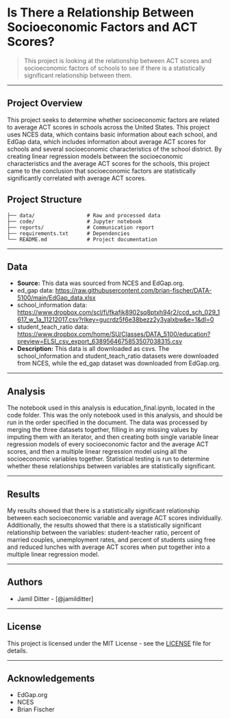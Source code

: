 # Is There a Relationship Between Socioeconomic Factors and ACT Scores?


> This project is looking at the relationship between ACT scores and socioeconomic factors of schools to see if there is a statistically significant relationship between them.


---


## Project Overview


This project seeks to determine whether socioeconomic factors are related to average ACT scores in schools across the United States. This project uses NCES data, which contains basic information about each school, and EdGap data, which includes information about average ACT scores for schools and several socioeconomic characteristics of the school district. By creating linear regression models between the socioeconomic characteristics and the average ACT scores for the schools, this project came to the conclusion that socioeconomic factors are statistically significantly correlated with average ACT scores.


## Project Structure


```
├── data/                 # Raw and processed data
├── code/                 # Jupyter notebook
├── reports/              # Communication report
├── requirements.txt      # Dependencies
└── README.md             # Project documentation
```


---


## Data


- **Source:** This data was sourced from NCES and EdGap.org.
- ed_gap data: https://raw.githubusercontent.com/brian-fischer/DATA-5100/main/EdGap_data.xlsx
- school_information data: https://www.dropbox.com/scl/fi/fkafjk8902sq8ptxh94r2/ccd_sch_029_1617_w_1a_11212017.csv?rlkey=gucrdz5f6e38bezz2y3yalxbw&e=1&dl=0
- student_teach_ratio data: https://www.dropbox.com/home/SU/Classes/DATA_5100/education?preview=ELSI_csv_export_6389564675853507038315.csv
- **Description:** This data is all downloaded as csvs. The school_information and student_teach_ratio datasets were downloaded from NCES, while the ed_gap dataset was downloaded from EdGap.org.


---


## Analysis


The notebook used in this analysis is education_final.ipynb, located in the code folder. This was the only notebook used in this analysis, and should be run in the order specified in the document. The data was processed by merging the three datasets together, filling in any missing values by imputing them with an iterator, and then creating both single variable linear regression models of every socioeconomic factor and the average ACT scores, and then a multiple linear regression model using all the socioeconomic variables together. Statistical testing is run to determine whether these relationships between variables are statistically significant.


---


## Results


My results showed that there is a statistically significant relationship between each socioeconomic variable and average ACT scores individually. Additionally, the results showed that there is a statistically significant relationship between the variables: student-teacher ratio, percent of married couples, unemployment rates, and percent of students using free and reduced lunches with average ACT scores when put together into a multiple linear regression model. 


---


## Authors


- Jamil Ditter - [@jamilditter]


---


## License


This project is licensed under the MIT License - see the [LICENSE](LICENSE) file for details.


---


## Acknowledgements


- EdGap.org
- NCES
- Brian Fischer
